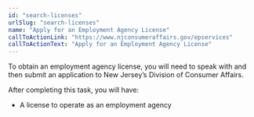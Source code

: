 ```yaml
---
id: "search-licenses"
urlSlug: "search-licenses"
name: "Apply for an Employment Agency License"
callToActionLink: "https://www.njconsumeraffairs.gov/epservices"
callToActionText: "Apply for an Employment Agency License"
---
```

To obtain an employment agency license, you will need to speak with and then submit an application to New Jersey’s Division of Consumer Affairs. 
 
After completing this task, you will have:
* A license to operate as an employment agency

